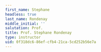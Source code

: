 ```yaml
---
first_name: Stephane
headless: true
last_name: Rondenay
middle_initial: ''
salutation: Prof.
title: Prof. Stephane Rondenay
type: instructor
uid: 0f318dc6-86ef-cfb4-21ca-5cd252b56e7a
---
```

